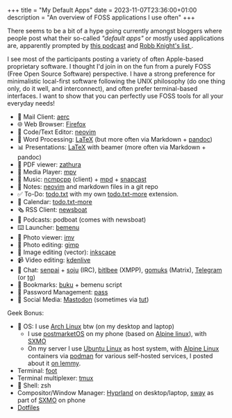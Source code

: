 +++
title = "My Default Apps"
date = 2023-11-07T23:36:00+01:00
description = "An overview of FOSS applications I use often"
+++

There seems to be a bit of a hype going currently amongst bloggers where people post
what their so-called *"default apps"* or mostly used applications are, apparently
prompted by [this podcast](https://listen.hemisphericviews.com/097) and [Robb Knight's list
](https://defaults.rknight.me/).

I see most of the participants posting a variety of often Apple-based
proprietary software. I thought I'd join in on the fun from a purely FOSS (Free
Open Source Software) perspective. I have a strong preference for minimalistic
local-first software following the UNIX philosophy (do one thing only, do it well, and interconnect), and often prefer
terminal-based interfaces. I want to show that you can perfectly use FOSS tools
for all your everyday needs!

* 📮 Mail Client: [aerc](https://aerc-mail.org)
* 🌐 Web Browser: [Firefox](https://www.mozilla.org/en-US/firefox/)
* 🧮 Code/Text Editor: [neovim](https://neovim.org)
* 📜 Word Processing: [LaTeX](https://www.latex-project.org/) (but more often via Markdown + [pandoc](https://pandoc.org))
* 📊 Presentations: [LaTeX](https://www.latex-project.org/) with beamer (more often via Markdown + pandoc)
* 📜 PDF viewer: [zathura](https://pwmt.org/projects/zathura/)
* 🎥 Media Player: [mpv](https://mpv.io)
* 🎵 Music: [ncmpcpp](https://rybczak.net/ncmpcpp/) (client) + [mpd](https://musicpd.org) + [snapcast](https://github.com/badaix/snapcast)
* 📝 Notes: [neovim](https://neovim.org) and markdown files in a git repo
* ✅ To-Do: [todo.txt](https://todotxt.org) with my own [todo.txt-more](https://git.sr.ht/~proycon/todotxt-more) extension.
* 📆 Calendar: [todo.txt-more](https://git.sr.ht/~proycon/todotxt-more)
* 🗞️ RSS Client:  [newsboat](https://newsboat.org)
* 🎤 Podcasts: podboat (comes with newsboat)
* ⌨️ Launcher:  [bemenu](https://github.com/Cloudef/bemenu)
* 🌅 Photo viewer: [imv](https://sr.ht/~exec64/imv/)
* 🌅 Photo editing: [gimp](https://gimp.org)
* 🌅 Image editing (vector): [inkscape](https://inkscape.org)
* 📹 Video editing: [kdenlive](https://kdenlive.org)
* 💬 Chat: [senpai](https://sr.ht/~taiite/senpai/) + [soju](https://git.sr.ht/~emersion/soju) (IRC), [bitlbee](https://bitlbee.org) (XMPP), [gomuks](https://github.com/tulir/gomuks) (Matrix), [Telegram](https://desktop.telegram.org/) (or [tg](https://github.com/paul-nameless/tg))
* 🔖 Bookmarks: [buku](https://github.com/jarun/Buku) + bemenu script
* 🔐 Password Management: [pass](https://www.passwordstore.org/)
* 🤦 Social Media: [Mastodon](https://social.anaproy.nl/@proycon) (sometimes via [tut](https://github.com/RasmusLindroth/tut))

Geek Bonus:

* 🐧 OS: I use [Arch Linux](https://archlinux.org) btw (on my desktop and laptop)
  * I use [postmarketOS](https://postmarketos.org/) on my phone (based on [Alpine linux](https://alpinelinux.org)), with [SXMO](https://sxmo.org)
  * On my server I use [Ubuntu Linux](https://ubuntu.com) as host system, with [Alpine Linux](https://alpinelinux.org) containers via [podman](https://podman.io) for various self-hosted services, I posted about it [on lemmy](https://lemmy.world/comment/97324).
* Terminal: [foot](https://codeberg.org/dnkl/foot)
* Terminal multiplexer: [tmux](https://github.com/tmux/tmux)
* 🐚 Shell: zsh
* Compositor/Window Manager: [Hyprland](https://github.com/hyprwm/Hyprland) on desktop/laptop, [sway](https://swaywm.org) as part of [SXMO](https://sxmo.org) on phone
* [Dotfiles](https://git.sr.ht/~proycon/dotfiles)
